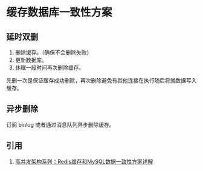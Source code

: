 # 缓存数据库一致性方案

## 延时双删

1. 删除缓存。（确保不会删除失败）
2. 更新数据库。
3. 休眠一段时间再次删除缓存。

先删一次是保证缓存成功删除，再次删除避免有其他连接在执行随后将就数据写入缓存。

## 异步删除

订阅 binlog 或者通过消息队列异步删除缓存。

## 引用

1. [高并发架构系列：Redis缓存和MySQL数据一致性方案详解](https://my.oschina.net/jiagouzhan/blog/2990423)
